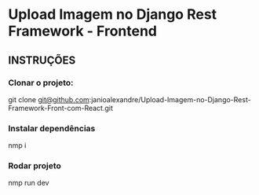 # Upload Imagem no Django Rest Framework - Frontend

## INSTRUÇÕES

### Clonar o projeto:

git clone git@github.com:janioalexandre/Upload-Imagem-no-Django-Rest-Framework-Front-com-React.git

### Instalar dependências

nmp i

### Rodar projeto

nmp run dev

